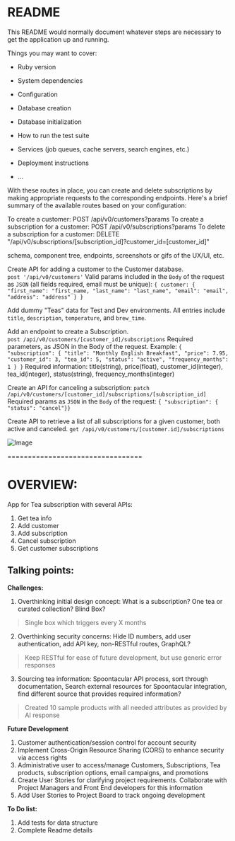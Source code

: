 # README

This README would normally document whatever steps are necessary to get the
application up and running.

Things you may want to cover:

* Ruby version

* System dependencies

* Configuration

* Database creation

* Database initialization

* How to run the test suite

* Services (job queues, cache servers, search engines, etc.)

* Deployment instructions

* ...

With these routes in place, you can create and delete subscriptions by making appropriate requests to the corresponding endpoints. Here's a brief summary of the available routes based on your configuration:

To create a customer: POST /api/v0/customers?params
To create a subscription for a customer: POST /api/v0/subscriptions?params
To delete a subscription for a customer: DELETE "/api/v0/subscriptions/[subscription_id]?customer_id=[customer_id]"



schema, component tree, endpoints, screenshots or gifs of the UX/UI, etc.



Create API for adding a customer to the Customer database.  
`post '/api/v0/customers'`
Valid params included in the `Body` of the request as `JSON` (all fields required, email must be unique):  `{ customer: { "first_name": "first_name, "last_name": "last_name", "email": "email", "address": "address" } }`

Add dummy "Teas" data for Test and Dev environments.  All entries include `title`, `description`, `temperature`, and `brew_time`.

Add an endpoint to create a Subscription.  
`post /api/v0/customers/[customer_id]/subscriptions`
Required parameters, as JSON in the Body of the request.  Example:  `{ "subscription": { "title": "Monthly English Breakfast", "price": 7.95, "customer_id": 3, "tea_id": 5, "status": "active", "frequency_months": 1 } }`
Required information:  title(string), price(float), customer_id(integer), tea_id(integer), status(string), frequency_months(integer)

Create an API for canceling a subscription:
`patch /api/v0/customers/[customer_id]/subscriptions/[subscription_id]  `
Required params as `JSON` in the `Body` of the request: `{ "subscription": { "status": "cancel"}}`

Create API to retrieve a list of all subscriptions for a given customer, both active and canceled.
`get /api/v0/customers/[customer.id]/subscriptions`

![Image](https://github.com/kcockett/tea_subscription/assets/129476238/bb587d5e-c10b-43e9-b841-896ae05a87fa)

=================================

# OVERVIEW:
App for Tea subscription with several APIs:
1. Get tea info
2. Add customer
3. Add subscription
4. Cancel subscription
5. Get customer subscriptions

## Talking points:

**Challenges:**

1. Overthinking initial design concept:  What is a subscription?  One tea or curated collection? Blind Box?
> Single box which triggers every X months
2. Overthinking security concerns:  Hide ID numbers, add user authentication, add API key, non-RESTful routes, GraphQL?
> Keep RESTful for ease of future development, but use generic error responses
3. Sourcing tea information:  Spoontacular API process, sort through documentation, Search external resources for Spoontacular integration, find different source that provides required information?
> Created 10 sample products with all needed attributes as provided by AI response

**Future Development**

1. Customer authentication/session control for account security
2. Implement Cross-Origin Resource Sharing (CORS) to enhance security via access rights
3. Administrative user to access/manage Customers, Subscriptions, Tea products, subscription options, email campaigns, and promotions
4. Create User Stories for clarifying project requirements.  Collaborate with Project Managers and Front End developers for this information
5. Add User Stories to Project Board to track ongoing development


**To Do list:**

1. Add tests for data structure
2. Complete Readme details